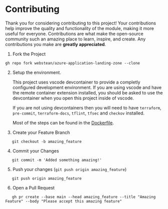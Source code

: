 # Contributing

Thank you for considering contributing to this project! Your contributions help improve the quality and functionality of the module, making it more useful for everyone.
Contributions are what make the open-source community such an amazing place to learn, inspire, and create. Any contributions you make are **greatly appreciated**.

1. Fork the Project

```shell
gh repo fork webstean/azure-application-landing-zone --clone
```

2. Setup the environment.

   This project uses vscode devcontainer to provide a completly configured development environment. If you are using vscode and have the remote container extension installed, you should be asked to use the devcontainer when you open this project inside of vscode.

   If you are not using devcontainers then you will need to have `terraform`, `pre-commit`, `terraform-docs`, `tflint`, `tfsec` and `checkov` installed. 

   Most of the steps can be found in the [Dockerfile](.devcontainer/Dockerfile).

3. Create your Feature Branch

```shell
   git checkout -b amazing_feature
```

4. Commit your Changes

```shell
   git commit -m 'Added something amazing!'
```

5. Push your changes (`git push origin amazing_feature`)

```shell
   git push origin amazing_feature
```

6. Open a Pull Request

```shell
   gh pr create --base main --head amazing_feature --title "Amazing Feature" --body "Please accept this amazing feature"
```


